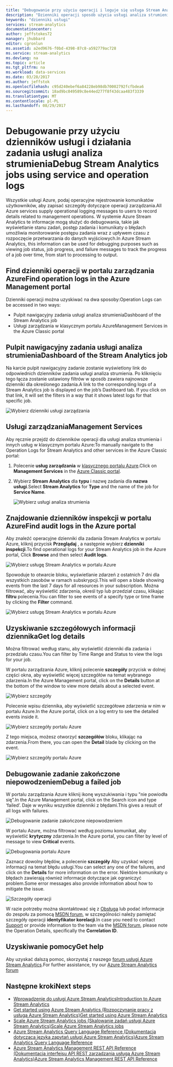 ```yaml
---
title: "Debugowanie przy użyciu operacji i loguje się usługa Stream Analytics | Dokumentacja firmy Microsoft"
description: "Dzienniki operacji sposób użycia usługi analiza strumienia"
keywords: "dzienniki usługi"
services: stream-analytics
documentationcenter: 
author: jeffstokes72
manager: jhubbard
editor: cgronlun
ms.assetid: a2ed9676-f0bd-4398-87c8-a592779ac728
ms.service: stream-analytics
ms.devlang: na
ms.topic: article
ms.tgt_pltfrm: na
ms.workload: data-services
ms.date: 03/28/2017
ms.author: jeffstok
ms.openlocfilehash: c95d240ebef6a84228eb98db70002792fcfbdea6
ms.sourcegitcommit: 18ad9bc049589c8e44ed277f8f43dcaa483f3339
ms.translationtype: MT
ms.contentlocale: pl-PL
ms.lasthandoff: 08/29/2017
---
```

# <a name="debug-stream-analytics-jobs-using-service-and-operation-logs"></a><span data-ttu-id="f8436-104">Debugowanie przy użyciu dzienników usługi i działania zadania usługi analiza strumienia</span><span class="sxs-lookup"><span data-stu-id="f8436-104">Debug Stream Analytics jobs using service and operation logs</span></span>
<span data-ttu-id="f8436-105">Wszystkie usługi Azure, podaj operacyjne rejestrowanie komunikatów użytkowników, aby zapisać szczegóły dotyczące operacji zarządzania.</span><span class="sxs-lookup"><span data-stu-id="f8436-105">All Azure services supply operational logging messages to users to record details related to management operations.</span></span> <span data-ttu-id="f8436-106">W systemie Azure Stream Analytics te informacje mogą służyć do debugowania, takie jak wyświetlanie stanu zadań, postęp zadania i komunikaty o błędach umożliwia monitorowanie postępu zadania wraz z upływem czasu z rozpoczęcie przetwarzania do danych wyjściowych.</span><span class="sxs-lookup"><span data-stu-id="f8436-106">In Azure Stream Analytics, this information can be used for debugging purposes such as viewing job status, job progress, and failure messages to track the progress of a job over time, from start to processing to output.</span></span>

## <a name="find-operation-logs-in-the-azure-management-portal"></a><span data-ttu-id="f8436-107">Find dzienniki operacji w portalu zarządzania Azure</span><span class="sxs-lookup"><span data-stu-id="f8436-107">Find operation logs in the Azure Management portal</span></span>
<span data-ttu-id="f8436-108">Dzienniki operacji można uzyskiwać na dwa sposoby:</span><span class="sxs-lookup"><span data-stu-id="f8436-108">Operation Logs can be accessed in two ways:</span></span>  

* <span data-ttu-id="f8436-109">Pulpit nawigacyjny zadania usługi analiza strumienia</span><span class="sxs-lookup"><span data-stu-id="f8436-109">Dashboard of the Stream Analytics job</span></span>  
* <span data-ttu-id="f8436-110">Usługi zarządzania w klasycznym portalu Azure</span><span class="sxs-lookup"><span data-stu-id="f8436-110">Management Services in the Azure Classic portal</span></span>  

## <a name="dashboard-of-the-stream-analytics-job"></a><span data-ttu-id="f8436-111">Pulpit nawigacyjny zadania usługi analiza strumienia</span><span class="sxs-lookup"><span data-stu-id="f8436-111">Dashboard of the Stream Analytics job</span></span>
<span data-ttu-id="f8436-112">Na karcie pulpit nawigacyjny zadanie zostanie wyświetlony link do odpowiednich dzienników zadania usługi analiza strumienia. Po kliknięciu tego łącza zostanie ustawiony filtrów w sposób zawiera najnowsze dzienniki dla określonego zadania.</span><span class="sxs-lookup"><span data-stu-id="f8436-112">A link to the corresponding logs of a Stream Analytics job is displayed on the job’s Dashboard tab. If you click on that link, it will set the filters in a way that it shows latest logs for that specific job.</span></span>

  ![Wybierz dzienniki usługi zarządzania](./media/stream-analytics-operation-logs/01-stream-analytics-operation-logs.png)  

## <a name="management-services"></a><span data-ttu-id="f8436-114">Usługi zarządzania</span><span class="sxs-lookup"><span data-stu-id="f8436-114">Management Services</span></span>
<span data-ttu-id="f8436-115">Aby ręcznie przejdź do dzienników operacji dla usługi analiza strumienia i innych usług w klasycznym portalu Azure:</span><span class="sxs-lookup"><span data-stu-id="f8436-115">To manually navigate to the Operation Logs for Stream Analytics and other services in the Azure Classic portal:</span></span>

1. <span data-ttu-id="f8436-116">Polecenie **usług zarządzania** w [klasycznego portalu Azure](https://manage.windowsazure.com).</span><span class="sxs-lookup"><span data-stu-id="f8436-116">Click on **Management Services** in the [Azure Classic portal](https://manage.windowsazure.com).</span></span>
2. <span data-ttu-id="f8436-117">Wybierz **Stream Analytics** dla **typu** i nazwę zadania dla **nazwa usługi**.</span><span class="sxs-lookup"><span data-stu-id="f8436-117">Select **Stream Analytics** for **Type** and the name of the job for **Service Name**.</span></span>  
   
   ![Wybierz usługi analiza strumienia](./media/stream-analytics-operation-logs/02-stream-analytics-operation-logs.png)  

## <a name="find-audit-logs-in-the-azure-portal"></a><span data-ttu-id="f8436-119">Znajdowanie dzienników inspekcji w portalu Azure</span><span class="sxs-lookup"><span data-stu-id="f8436-119">Find audit logs in the Azure portal</span></span>
<span data-ttu-id="f8436-120">Aby znaleźć operacyjne dzienniki dla zadania Stream Analytics w portalu Azure, kliknij przycisk **Przeglądaj** , a następnie wybierz **dzienniki inspekcji**.</span><span class="sxs-lookup"><span data-stu-id="f8436-120">To find operational logs for your Stream Analytics job in the Azure portal, Click **Browse** and then select **Audit logs**.</span></span>

  ![Wybierz usługę Stream Analytics w portalu Azure](./media/stream-analytics-operation-logs/06-stream-analytics-operation-logs.png)  

<span data-ttu-id="f8436-122">Spowoduje to otwarcie bloku, wyświetlanie zdarzeń z ostatnich 7 dni dla wszystkich zasobów w ramach subskrypcji.</span><span class="sxs-lookup"><span data-stu-id="f8436-122">This will open a blade showing events from the last 7 days for all resources in your subscription.</span></span>  <span data-ttu-id="f8436-123">Można filtrować, aby wyświetlić zdarzenia, określ typ lub przedział czasu, klikając **filtru** polecenia.</span><span class="sxs-lookup"><span data-stu-id="f8436-123">You can filter to see events of a specify type or time frame by clicking the **Filter** command.</span></span>

  ![Wybierz usługę Stream Analytics w portalu Azure](./media/stream-analytics-operation-logs/07-stream-analytics-operation-logs.png)  

## <a name="get-log-details"></a><span data-ttu-id="f8436-125">Uzyskiwanie szczegółowych informacji dziennika</span><span class="sxs-lookup"><span data-stu-id="f8436-125">Get log details</span></span>
<span data-ttu-id="f8436-126">Można filtrować według stanu, aby wyświetlić dzienniki dla zadania i przedziału czasu.</span><span class="sxs-lookup"><span data-stu-id="f8436-126">You can filter by Time Range and Status to view the logs for your job.</span></span>

<span data-ttu-id="f8436-127">W portalu zarządzania Azure, kliknij polecenie **szczegóły** przycisk w dolnej części okna, aby wyświetlić więcej szczegółów na temat wybranego zdarzenia.</span><span class="sxs-lookup"><span data-stu-id="f8436-127">In the Azure Management portal, click on the **Details** button at the bottom of the window to view more details about a selected event.</span></span> 

  ![Wybierz szczegóły](./media/stream-analytics-operation-logs/03-stream-analytics-operation-logs.png)  

<span data-ttu-id="f8436-129">Polecenie wpisu dziennika, aby wyświetlić szczegółowe zdarzenia w nim w portalu Azure.</span><span class="sxs-lookup"><span data-stu-id="f8436-129">In the Azure portal, click on a log entry to see the detailed events inside it.</span></span>

  ![Wybierz szczegóły portalu Azure](./media/stream-analytics-operation-logs/08-stream-analytics-operation-logs.png)  

<span data-ttu-id="f8436-131">Z tego miejsca, możesz otworzyć **szczegółów** bloku, klikając na zdarzenia.</span><span class="sxs-lookup"><span data-stu-id="f8436-131">From there, you can open the **Detail** blade by clicking on the event.</span></span>

  ![Wybierz szczegóły portalu Azure](./media/stream-analytics-operation-logs/09-stream-analytics-operation-logs.png)  

## <a name="debug-a-failed-job"></a><span data-ttu-id="f8436-133">Debugowanie zadanie zakończone niepowodzeniem</span><span class="sxs-lookup"><span data-stu-id="f8436-133">Debug a failed job</span></span>
<span data-ttu-id="f8436-134">W portalu zarządzania Azure kliknij ikonę wyszukiwania i typu "nie powiodła się".</span><span class="sxs-lookup"><span data-stu-id="f8436-134">In the Azure Management portal, click on the Search icon and type ‘failed’.</span></span> <span data-ttu-id="f8436-135">Daje w wyniku wszystkie dzienniki z błędami.</span><span class="sxs-lookup"><span data-stu-id="f8436-135">This gives a result of all logs with failures.</span></span> 

  ![Debugowanie zadanie zakończone niepowodzeniem](./media/stream-analytics-operation-logs/04-stream-analytics-operation-logs.png)  

<span data-ttu-id="f8436-137">W portalu Azure, można filtrować według poziomu komunikat, aby wyświetlić **krytyczny** zdarzenia.</span><span class="sxs-lookup"><span data-stu-id="f8436-137">In the Azure portal, you can filter by level of message to view **Critical** events.</span></span>

  ![Debugowania portalu Azure](./media/stream-analytics-operation-logs/10-stream-analytics-operation-logs.png)  

<span data-ttu-id="f8436-139">Zaznacz dowolny błędów, a polecenie **szczegóły** Aby uzyskać więcej informacji na temat błędu usługi.</span><span class="sxs-lookup"><span data-stu-id="f8436-139">You can select any one of the failures, and click on the **Details** for more information on the error.</span></span>  <span data-ttu-id="f8436-140">Niektóre komunikaty o błędach zawierają również informacje dotyczące jak ograniczyć problem.</span><span class="sxs-lookup"><span data-stu-id="f8436-140">Some error messages also provide information about how to mitigate the issue.</span></span> 

  ![Szczegóły operacji](./media/stream-analytics-operation-logs/05-stream-analytics-operation-logs.png)  

<span data-ttu-id="f8436-142">W razie potrzeby można skontaktować się z [Obsługa](https://azure.microsoft.com/support/options/) lub podać informacje do zespołu za pomocą [MSDN forum](https://social.msdn.microsoft.com/Forums/en-US/home?forum=AzureStreamAnalytics), w szczególności należy pamiętać szczegóły operacji **identyfikator korelacji**.</span><span class="sxs-lookup"><span data-stu-id="f8436-142">In case you need to contact [Support](https://azure.microsoft.com/support/options/) or provide information to the team via the [MSDN forum](https://social.msdn.microsoft.com/Forums/en-US/home?forum=AzureStreamAnalytics), please note the Operation Details, specifically the **Correlation ID**.</span></span> 

## <a name="get-help"></a><span data-ttu-id="f8436-143">Uzyskiwanie pomocy</span><span class="sxs-lookup"><span data-stu-id="f8436-143">Get help</span></span>
<span data-ttu-id="f8436-144">Aby uzyskać dalszą pomoc, skorzystaj z naszego [forum usługi Azure Stream Analytics](https://social.msdn.microsoft.com/Forums/en-US/home?forum=AzureStreamAnalytics).</span><span class="sxs-lookup"><span data-stu-id="f8436-144">For further assistance, try our [Azure Stream Analytics forum](https://social.msdn.microsoft.com/Forums/en-US/home?forum=AzureStreamAnalytics)</span></span>

## <a name="next-steps"></a><span data-ttu-id="f8436-145">Następne kroki</span><span class="sxs-lookup"><span data-stu-id="f8436-145">Next steps</span></span>
* [<span data-ttu-id="f8436-146">Wprowadzenie do usługi Azure Stream Analytics</span><span class="sxs-lookup"><span data-stu-id="f8436-146">Introduction to Azure Stream Analytics</span></span>](stream-analytics-introduction.md)
* [<span data-ttu-id="f8436-147">Get started using Azure Stream Analytics (Rozpoczynanie pracy z usługą Azure Stream Analytics)</span><span class="sxs-lookup"><span data-stu-id="f8436-147">Get started using Azure Stream Analytics</span></span>](stream-analytics-real-time-fraud-detection.md)
* [<span data-ttu-id="f8436-148">Scale Azure Stream Analytics jobs (Skalowanie zadań usługi Azure Stream Analytics)</span><span class="sxs-lookup"><span data-stu-id="f8436-148">Scale Azure Stream Analytics jobs</span></span>](stream-analytics-scale-jobs.md)
* [<span data-ttu-id="f8436-149">Azure Stream Analytics Query Language Reference (Dokumentacja dotycząca języka zapytań usługi Azure Stream Analytics)</span><span class="sxs-lookup"><span data-stu-id="f8436-149">Azure Stream Analytics Query Language Reference</span></span>](https://msdn.microsoft.com/library/azure/dn834998.aspx)
* [<span data-ttu-id="f8436-150">Azure Stream Analytics Management REST API Reference (Dokumentacja interfejsu API REST zarządzania usługą Azure Stream Analytics)</span><span class="sxs-lookup"><span data-stu-id="f8436-150">Azure Stream Analytics Management REST API Reference</span></span>](https://msdn.microsoft.com/library/azure/dn835031.aspx)

